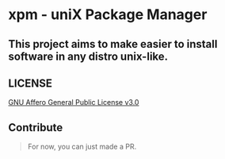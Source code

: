 # xpm - uniX Package Manager

## This project aims to make easier to install software in any distro unix-like.
    

## LICENSE
[GNU Affero General Public License v3.0](LICENSE.md)
## Contribute
> For now, you can just made a PR.
